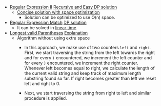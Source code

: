 * [Regular Expression II](https://www.interviewbit.com/problems/regular-expression-ii/)
  [Recursive and Easy DP solution](https://leetcode.com/problems/regular-expression-matching/discuss/5665/My-concise-recursive-and-DP-solutions-with-full-explanation-in-C%2B%2B)
   * [Concise solution with space optimization](https://leetcode.com/problems/regular-expression-matching/discuss/5684/C%2B%2B-O(n)-space-DP)
      * Solution can be optimized to use O(n) space.
* [Regular Expression Match](https://www.interviewbit.com/problems/regular-expression-match/)
  [DP solution](https://leetcode.com/problems/wildcard-matching/discuss/370736/Detailed-Intuition-From-Brute-force-to-Bottom-up-DP)
    * It can be solved in [linear time](https://www.geeksforgeeks.org/dynamic-programming-wildcard-pattern-matching-linear-time-constant-space/).
* [Longest valid Parentheses](https://www.interviewbit.com/problems/longest-valid-parentheses/)
  [Explanation](https://leetcode.com/problems/longest-valid-parentheses/solution/)
  * Algorithm without using extra space
    * In this approach, we make use of two counters `left` and `right`. First, we start traversing the string from the left towards the right and for every `(` encountered, we increment the left counter and for every `)` encountered, we increment the right counter. Whenever left becomes equal to right, we calculate the length of the current valid string and keep track of maximum length substring found so far. If right becomes greater than left we reset left and right to 0.

    * Next, we start traversing the string from right to left and similar procedure is applied.
